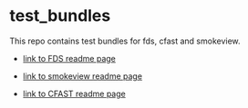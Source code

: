# test_bundles
This repo contains test bundles for fds, cfast and smokeview.

* [link to FDS readme page](README_FDS.md)

* [link to smokeview readme page](README_SMV.md)

* [link to CFAST readme page](README_CFAST.md)
